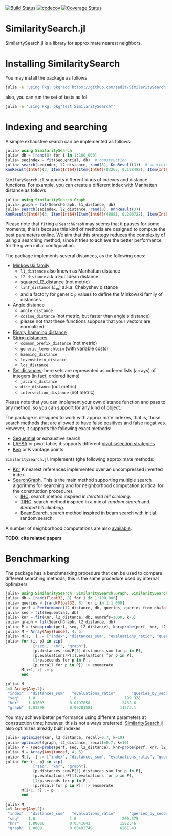 [![Build Status](https://travis-ci.org/sadit/SimilaritySearch.jl.svg?branch=master)](https://travis-ci.org/sadit/SimilaritySearch.jl)
[![codecov](https://codecov.io/gh/sadit/SimilaritySearch.jl/branch/master/graph/badge.svg)](https://codecov.io/gh/sadit/SimilaritySearch.jl)
[![Coverage Status](https://coveralls.io/repos/github/sadit/SimilaritySearch.jl/badge.svg?branch=master)](https://coveralls.io/github/sadit/SimilaritySearch.jl?branch=master)

# SimilaritySearch.jl


SimilaritySearch.jl is a library for approximate nearest neighbors.


# Installing SimilaritySearch


You may install the package as follows
```bash
julia -e 'using Pkg; pkg"add https://github.com/sadit/SimilaritySearch.jl"'
```
also, you can run the set of tests as fol
```bash
julia -e 'using Pkg; pkg"test SimilaritySearch"'
```

# Indexing and searching
A simple exhaustive search can be implemented as follows:

```julia
julia> using SimilaritySearch
julia> db = [rand(8) for i in 1:100_000]
julia> seqindex = fit(Sequential, db)  # construction
julia> search(seqindex, l2_distance, rand(8), KnnResult(3))  # searching 3-nn for the random vector rand(8)
KnnResult{Int64}(3, Item{Int64}[Item{Int64}(83265, 0.198482), Item{Int64}(44113, 0.219748), Item{Int64}(38506, 0.254233)])
```

`SimilarySearch.jl` supports different kinds of indexes and distance functions. For example, you can create a different index with Manhattan distance as follows
```julia
julia> using SimilaritySearch.Graph
julia> graph = fit(SearchGraph, l1_distance, db)
julia> search(seqindex, l2_distance, rand(8), KnnResult(3))
KnnResult{Int64}(3, Item{Int64}[Item{Int64}(48881, 0.200722), Item{Int64}(56933, 0.224531), Item{Int64}(21200, 0.234252)])
```

Please note that `fit`ing a `SearchGraph` may seems that it pauses for some moments, this is because this kind of methods are designed to compute the best parameters online. We aim that this strategy reduces the complexity of using a searching method, since it tries to achieve the better performance for the given initial configuration.

The package implements several distances, as the following ones:
- [Minkowski family](https://github.com/sadit/SimilaritySearch.jl/blob/master/src/distances/vectors.jl)
  - `l1_distance` also known as Manhattan distance
  - `l2_distance` a.k.a Euclidean distance 
  - squared_l2_distance (not metric)
  - `linf_distance` ($L_∞$) a.k.a. Chebyshev distance
  - and a factory for generic `p` values to define the Minkowski family of distances.
- [Angle distance](https://github.com/sadit/SimilaritySearch.jl/blob/master/src/distances/cos.jl)
  - `angle_distance`
  - `cosine_distance` (not metric, but faster than angle's distance)
  - please not that these functions suppose that your vectors are normalized
- [Binary hamming distance](https://github.com/sadit/SimilaritySearch.jl/blob/master/src/distances/bits.jl)
- [String distances](https://github.com/sadit/SimilaritySearch.jl/blob/master/src/distances/strings.jl)
  - `common_prefix_distance` (not metric)
  - `generic_levenshtein` (with variable costs)
  - `hamming_distance`
  - `levenshtein_distance`
  - `lcs_distance`
- [Set distances](https://github.com/sadit/SimilaritySearch.jl/blob/master/src/distances/sets.jl); here sets are represented as ordered lists (arrays) of integers (in fact, ordered items)
  - `jaccard_distance`
  - `dice_distance` (not metric)
  - `intersection_distance` (not metric)

Please note that you can implement your own distance function and pass to any method, so you can support for any kind of object.

The package is designed to work with approximate indexes, that is, those search methods that are allowed to have false positives and false negatives. However, it supports the following exact methods:
- [Sequential](https://github.com/sadit/SimilaritySearch.jl/blob/master/src/indexes/seq.jl) or exhaustive search
- [LAESA](https://github.com/sadit/SimilaritySearch.jl/blob/master/src/indexes/laesa.jl) or pivot table; it supports different [pivot selection strategies](https://github.com/sadit/SimilaritySearch.jl/blob/master/src/indexes/pivotselectiontables.jl)
- [Kvp](https://github.com/sadit/SimilaritySearch.jl/blob/master/src/knr/kvp.jl) or K vantage points

`SimilaritySearch.jl` implements tghe following approximate methods:
- [Knr](https://github.com/sadit/SimilaritySearch.jl/blob/master/src/knr/knr.jl) K nearest references implemented over an uncompressed inverted index.
- [SearchGraph](https://github.com/sadit/SimilaritySearch.jl/blob/master/src/graph/graph.jl). This is the main method supporting multiple search algorithms for searching and for neighborhood computation (critical for the construction procedure).
  - [IHC](https://github.com/sadit/SimilaritySearch.jl/blob/master/src/graph/ihc.jl). search method inspired in _iterated hill climbing_.
  - [TIHC](https://github.com/sadit/SimilaritySearch.jl/blob/master/src/graph/tihc.jl). search method inspired in a mix of _random search_ and _iterated hill climbing_.
  - [BeamSearch](https://github.com/sadit/SimilaritySearch.jl/blob/master/src/graph/beamsearch.jl). search method inspired in beam search with initial random search.
  
A number of neighborhood computations are also [available](https://github.com/sadit/SimilaritySearch.jl/tree/master/src/graph/neighborhood).
  
**TODO: cite related papers**


# Benchmarking

The package has a benchmarking procedure that can be used to compare different searching methods; this is the same procedure used by internal optimizers

```julia
julia> using SimilaritySearch, SimilaritySearch.Graph, SimilaritySearch.SimilarReferences
julia> db = [rand(Float32, 8) for i in 1:100_000]
julia> queries = [rand(Float32, 8) for i in 1:1_000]
julia> perf = Performance(l2_distance, db, queries, queries_from_db=false, expected_k=10)
julia> seq = fit(Sequential, db)
julia> knr = fit(Knr, l2_distance, db, numrefs=1000, k=3)
julia> graph = fit(SearchGraph, l2_distance, db)
julia> P = (seq=probe(perf, seq, l2_distance), knr=probe(perf, knr, l2_distance), graph=probe(perf, graph, l2_distance))
julia> M = Array{Any}(undef, 4, 5)
julia> M[1, :] .= ["index", "distances_sum", "evaluations_ratio", "queries_by_second", "recall"]
julia> for (i, p) in zip(
            ["seq", "knr", "graph"],
            [p.distances_sum/P[1].distances_sum for p in P],
            [p.evaluations/P[1].evaluations for p in P],
            [1/p.seconds for p in P],
            [p.recall for p in P]) |> enumerate
       M[i+1, :] .= p
       end

julia> M
4×5 Array{Any,2}:
 "index"   "distances_sum"   "evaluations_ratio"       "queries_by_second"   "recall"
 "seq"    1.0               1.0                     199.328                 1.0      
 "knr"    1.01003           0.0197858              2438.6                   0.9084   
 "graph"  1.01298           0.00281581            11273.1                   0.87 
```

You may achieve better performance using different parameters at construction time;
however, this is not always preferred. [SimilaritySearch.jl](https://github.com/sadit/SimilaritySearch.jl) also optimizes already built indexes

```julia
julia> optimize!(knr, l2_distance, recall=0.7, k=10)
julia> optimize!(graph, l2_distance, recall=0.7, k=10)
julia> P = (seq=probe(perf, seq, l2_distance), knr=probe(perf, knr, l2_distance), graph=probe(perf, graph, l2_distance))
julia> M = Array{Any}(undef, 4, 5)
julia> M[1, :] .= ["index", "distances_sum", "evaluations_ratio", "queries_by_second", "recall"]
julia> for (i, p) in zip(
            ["seq", "knr", "graph"],
            [p.distances_sum/P[1].distances_sum for p in P],
            [p.evaluations/P[1].evaluations for p in P],
            [1/p.seconds for p in P],
            [p.recall for p in P]) |> enumerate
       M[i+1, :] .= p
       end

julia> M
4×5 Array{Any,2}:
 "index"   "distances_sum"   "evaluations_ratio"      "queries_by_second"   "recall"
 "seq"    1.0               1.0                    200.575                 1.0      
 "knr"    1.00066           0.0341043             1582.46                  0.9905   
 "graph"  1.0009            0.00492749            6261.43                  0.9872   

```

